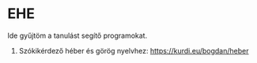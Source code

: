 # EHE
Ide gyűjtöm a tanulást segítő programokat.

1. Szókikérdező héber és görög nyelvhez: https://kurdi.eu/bogdan/heber
